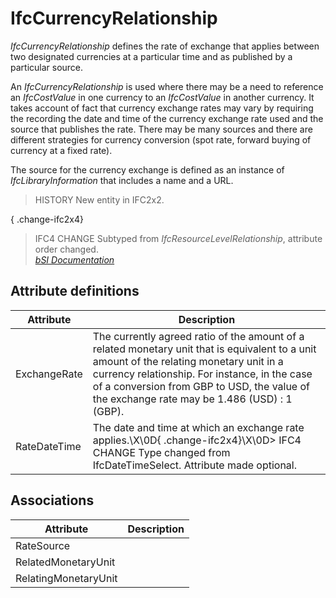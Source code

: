 IfcCurrencyRelationship
=======================
_IfcCurrencyRelationship_ defines the rate of exchange that applies between
two designated currencies at a particular time and as published by a
particular source.  
  
An _IfcCurrencyRelationship_ is used where there may be a need to reference an
_IfcCostValue_ in one currency to an _IfcCostValue_ in another currency. It
takes account of fact that currency exchange rates may vary by requiring the
recording the date and time of the currency exchange rate used and the source
that publishes the rate. There may be many sources and there are different
strategies for currency conversion (spot rate, forward buying of currency at a
fixed rate).  
  
The source for the currency exchange is defined as an instance of
_IfcLibraryInformation_ that includes a name and a URL.  
  
> HISTORY  New entity in IFC2x2.  
  
{ .change-ifc2x4}  
> IFC4 CHANGE  Subtyped from _IfcResourceLevelRelationship_, attribute order
> changed.  
[ _bSI
Documentation_](https://standards.buildingsmart.org/IFC/DEV/IFC4_2/FINAL/HTML/schema/ifccostresource/lexical/ifccurrencyrelationship.htm)


Attribute definitions
---------------------
| Attribute    | Description                                                                                                                                                                                                                                                                               |
|--------------|-------------------------------------------------------------------------------------------------------------------------------------------------------------------------------------------------------------------------------------------------------------------------------------------|
| ExchangeRate | The currently agreed ratio of the amount of a related monetary unit that is equivalent to a unit amount of the relating monetary unit in a currency relationship. For instance, in the case of a conversion from GBP to USD, the value of the exchange rate may be 1.486 (USD) : 1 (GBP). |
| RateDateTime | The date and time at which an exchange rate applies.\X\0D{ .change-ifc2x4}\X\0D> IFC4 CHANGE Type changed from IfcDateTimeSelect. Attribute made optional.                                                                                                                                |

Associations
------------
| Attribute            | Description   |
|----------------------|---------------|
| RateSource           |               |
| RelatedMonetaryUnit  |               |
| RelatingMonetaryUnit |               |

